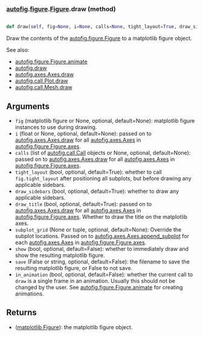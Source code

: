 ### [autofig](autofig.md).[figure](autofig.figure.md).[Figure](autofig.figure.Figure.md).draw (method)


```py

def draw(self, fig=None, i=None, calls=None, tight_layout=True, draw_sidebars=True, draw_title=True, subplot_grid=None, show=False, save=False, in_animation=False)

```



Draw the contents of the [autofig.figure.Figure](autofig.figure.Figure.md) to a matplotlib figure
object.

See also:

* [autofig.figure.Figure.animate](autofig.figure.Figure.animate.md)
* [autofig.draw](autofig.draw.md)
* [autofig.axes.Axes.draw](autofig.axes.Axes.draw.md)
* [autofig.call.Plot.draw](autofig.call.Plot.draw.md)
* [autofig.call.Mesh.draw](autofig.call.Mesh.draw.md)

Arguments
------------
* `fig` (matplotlib figure or None, optional, default=None): matplotlib
    figure instances to use during drawing.
* `i` (float or None, optional, default=None): passed on to
    [autofig.axes.Axes.draw](autofig.axes.Axes.draw.md) for all [autofig.axes.Axes](autofig.axes.Axes.md) in
    [autofig.figure.Figure.axes](autofig.figure.Figure.axes.md).
* `calls` (list of [autofig.call.Call](autofig.call.Call.md) objects or None, optional, default=None):
    passed on to [autofig.axes.Axes.draw](autofig.axes.Axes.draw.md) for all [autofig.axes.Axes](autofig.axes.Axes.md) in
    [autofig.figure.Figure.axes](autofig.figure.Figure.axes.md).
* `tight_layout` (bool, optional, default=True): whether to call
    `fig.tight_layout` after positioning all subplots, but before
    drawing any applicable sidebars.
* `draw_sidebars` (bool, optional, default=True): whether to draw
    any applicable sidebars.
* `draw_title` (bool, optional, default=True): passed on to
    [autofig.axes.Axes.draw](autofig.axes.Axes.draw.md) for all [autofig.axes.Axes](autofig.axes.Axes.md) in
    [autofig.figure.Figure.axes](autofig.figure.Figure.axes.md).  Whether to draw the title on the
    matplotlib axes.
* `subplot_grid` (None or tuple, optional, default=None): Override the
    subplot locations.  Passed on to [autofig.axes.Axes.append_subplot](autofig.axes.Axes.append_subplot.md)
    for each [autofig.axes.Axes](autofig.axes.Axes.md) in [autofig.figure.Figure.axes](autofig.figure.Figure.axes.md).
* `show` (bool, optional, default=False): whether to immediately
    draw and show the resulting matplotlib figure.
* `save` (False or string, optional, default=False): the filename
    to save the resulting matplotlib figure, or False to not save.
* `in_animation` (bool, optional, default=False): whether the current
    call to `draw` is a single frame in an animation.  Usually this
    should not be changed by the user.  See [autofig.figure.Figure.animate](autofig.figure.Figure.animate.md)
    for creating animations.

Returns
----------
* ([matplotlib Figure](https://matplotlib.org/api/_as_gen/matplotlib.figure.Figure.html#matplotlib.figure.Figure)): the matplotlib figure object.

